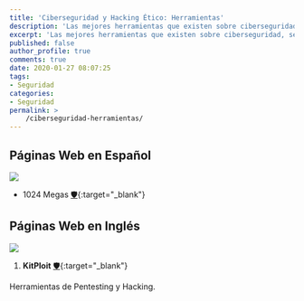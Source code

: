 ```yaml
---
title: 'Ciberseguridad y Hacking Ético: Herramientas'
description: 'Las mejores herramientas que existen sobre ciberseguridad, seguridad digital, hacking ético y técnicas y metodologias hackers.'
excerpt: 'Las mejores herramientas que existen sobre ciberseguridad, seguridad digital, hacking ético y técnicas y metodologias hackers.'
published: false
author_profile: true
comments: true
date: 2020-01-27 08:07:25
tags:
- Seguridad
categories:
- Seguridad
permalink: >
    /ciberseguridad-herramientas/
---
```

## Páginas Web en Español

![](https://i.ibb.co/HYmqfNr/image.png)

* 1024 Megas [🛡](https://www.1024megas.com/){:target="_blank"}

## Páginas Web en Inglés

![](https://i.ibb.co/YcJHFT8/image.png)

1. **KitPloit** [🛡](https://www.kitploit.com/){:target="_blank"}
   
Herramientas de Pentesting y Hacking.